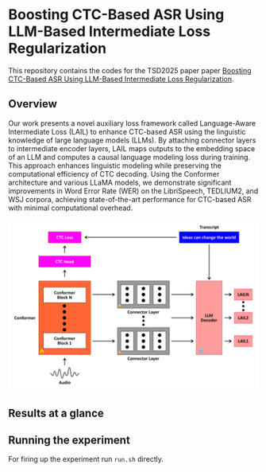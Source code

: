 # Boosting CTC-Based ASR Using LLM-Based Intermediate Loss Regularization
This repository contains the codes for the TSD2025 paper paper [Boosting CTC-Based ASR Using LLM-Based Intermediate Loss Regularization](). 

## Overview

Our work presents a novel auxiliary loss framework called Language-Aware Intermediate Loss (LAIL) to enhance CTC-based ASR using the linguistic knowledge of large language models (LLMs). By attaching connector layers to intermediate encoder layers, LAIL maps outputs to the embedding space of an LLM and computes a causal language modeling loss during training. This approach enhances linguistic modeling while preserving the computational efficiency of CTC decoding. Using the Conformer architecture and various LLaMA models, we demonstrate significant improvements in Word Error Rate (WER) on the LibriSpeech, TEDLIUM2, and WSJ corpora, achieving state-of-the-art performance for CTC-based ASR with minimal computational overhead.


<p align="center">
<img src="images/model.png" width=800></img>
</p>


## Results at a glance

## Running the experiment
For firing up the experiment run `run.sh` directly. 





